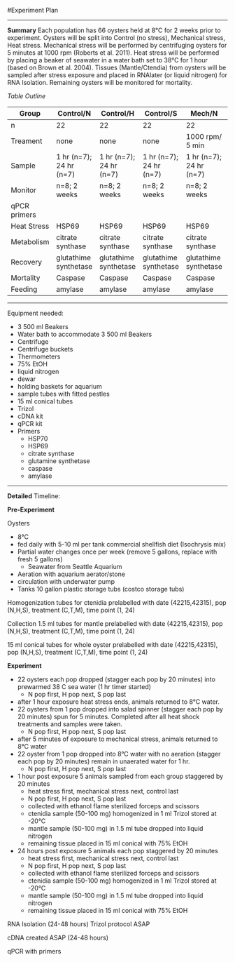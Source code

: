 #Experiment Plan
____

**Summary**
Each population has 66 oysters held at 8&deg;C for 2 weeks prior to experiment.  Oysters will be split into Control (no stress), Mechanical stress, Heat stress.  Mechanical stress will be performed by centrifuging  oysters for 5 minutes at 1000 rpm (Roberts et al. 2011). Heat stress will be performed by placing a beaker of seawater in a water bath set to 38&deg;C for 1 hour (based on Brown et al. 2004). Tissues (Mantle/Ctendia) from oysters will be sampled after stress exposure and placed in RNAlater (or liquid nitrogen) for RNA Isolation. Remaining oysters will be monitored for mortality.

*Table Outline*

| Group        | Control/N             | Control/H             | Control/S             | Mech/N                | Mech/H                | Mech/S                | Heat/N                | Heat/H                | Heat/S                |
|--------------|-----------------------|-----------------------|-----------------------|-----------------------|-----------------------|-----------------------|-----------------------|-----------------------|-----------------------|
| n            | 22                    | 22                    | 22                    | 22                    | 22                    | 22                    | 22                    | 22                    | 22                    |
| Treament     | none         | none         | none        | 1000 rpm/ 5 min       | 1000 rpm/ 5 min       | 1000 rpm/ 5 min       | 38&deg;C/ 1 hr        | 38&deg;C/ 1 hr        | 38&deg;C/ 1 hr        |
| Sample       | 1 hr (n=7); 24 hr (n=7)        | 1 hr (n=7); 24 hr (n=7)        | 1 hr (n=7); 24 hr (n=7)        | 1 hr (n=7); 24 hr (n=7)        | 1 hr (n=7); 24 hr (n=7)        | 1 hr (n=7); 24 hr (n=7)        | 1 hr (n=7); 24 hr (n=7)        | 1 hr (n=7); 24 hr (n=7)        | 1 hr (n=7); 24 hr (n=7)        |
| Monitor      | n=8; 2 weeks     | n=8; 2 weeks     | n=8; 2 weeks     | n=8; 2 weeks     | n=8; 2 weeks     | n=8; 2 weeks     | n=8; 2 weeks     | n=8; 2 weeks     | n=8; 2 weeks     |
| qPCR primers |                       |                       |                       |                       |                       |                       |                       |                       |                       |
| Heat Stress  | HSP69                 | HSP69                 | HSP69                 | HSP69                 | HSP69                 | HSP69                 | HSP69                 | HSP69                 | HSP69                 |
| Metabolism   | citrate synthase      | citrate synthase      | citrate synthase      | citrate synthase      | citrate synthase      | citrate synthase      | citrate synthase      | citrate synthase      | citrate synthase      |
| Recovery     | glutathime synthetase | glutathime synthetase | glutathime synthetase | glutathime synthetase | glutathime synthetase | glutathime synthetase | glutathime synthetase | glutathime synthetase | glutathime synthetase |
| Mortality    | Caspase               | Caspase               | Caspase               | Caspase               | Caspase               | Caspase               | Caspase               | Caspase               | Caspase               |
| Feeding      | amylase               | amylase               | amylase               | amylase               | amylase               | amylase               | amylase               | amylase               | amylase               |

---
Equipment needed:

- 3 500 ml Beakers
- Water bath to accommodate 3 500 ml Beakers
- Centrifuge
- Centrifuge buckets
- Thermometers
- 75% EtOH
- liquid nitrogen
- dewar
- holding baskets for aquarium
- sample tubes with fitted pestles
- 15 ml conical tubes
- Trizol
- cDNA kit
- qPCR kit
- Primers
	- HSP70
	- HSP69
	- citrate synthase
	- glutamine synthetase
	- caspase
	- amylase

---

**Detailed** Timeline:

**Pre-Experiment**

Oysters 

- 8&deg;C 
- fed daily with 5-10 ml per tank commercial shellfish diet (Isochrysis mix)
- Partial water changes once per week (remove 5 gallons, replace with fresh 5 gallons)
	- Seawater from Seattle Aquarium 
- Aeration with aquarium aerator/stone
- circulation with underwater pump 
- Tanks 10 gallon plastic storage tubs (costco storage tubs)

Homogenization tubes for ctenidia prelabelled with date (42215,42315), pop (N,H,S), treatment (C,T,M), time point (1, 24)

Collection 1.5 ml tubes for mantle prelabelled with date (42215,42315), pop (N,H,S), treatment (C,T,M), time point (1, 24)

15 ml conical tubes for whole oyster prelabelled with date (42215,42315), pop (N,H,S), treatment (C,T,M), time point (1, 24)




**Experiment**

- 22 oysters each pop dropped (stagger each pop by 20 minutes) into prewarmed 38 C sea water (1 hr timer started)
	- N pop first, H pop next, S pop last
- after 1 hour exposure heat stress ends, animals returned to 8&deg;C water.
- 22 oysters from 1 pop dropped into salad spinner (stagger each pop by 20 minutes) spun for 5 minutes. Completed after all heat shock treatments and samples were taken. 
	- N pop first, H pop next, S pop last
- after 5 minutes of exposure to mechanical stress, animals returned to 8&deg;C water
- 22 oyster from 1 pop dropped into 8&deg;C water with no aeration (stagger each pop by 20 minutes) remain in unaerated water for 1 hr.
	- N pop first, H pop next, S pop last
- 1 hour post exposure 5 animals sampled from each group staggered by 20 minutes
	- heat stress first, mechanical stress next, control last
	- N pop first, H pop next, S pop last
	- collected with ethanol flame sterilized forceps and scissors
	- ctenidia sample (50-100 mg) homogenized in 1 ml Trizol stored at -20&deg;C
	- mantle sample (50-100 mg) in 1.5 ml tube dropped into liquid nitrogen
	- remaining tissue placed in 15 ml conical with 75% EtOH
- 24 hours post exposure 5 animals each pop staggered by 20 minutes
	- heat stress first, mechanical stress next, control last
	- N pop first, H pop next, S pop last
	- collected with ethanol flame sterilized forceps and scissors
	- ctenidia sample (50-100 mg) homogenized in 1 ml Trizol stored at -20&deg;C
	- mantle sample (50-100 mg) in 1.5 ml tube dropped into liquid nitrogen
	- remaining tissue placed in 15 ml conical with 75% EtOH

RNA Isolation (24-48 hours)
Trizol protocol ASAP

cDNA created ASAP (24-48 hours)

qPCR with primers
 
